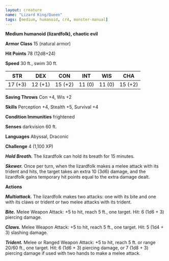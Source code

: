 ```yaml
---
layout: creature
name: "Lizard King/Queen"
tags: [medium, humanoid, cr4, monster-manual]
---
```


**Medium humanoid (lizardfolk), chaotic evil**

**Armor Class** 15 (natural armor)

**Hit Points** 78 (12d8+24)

**Speed** 30 ft., swim 30 ft.

|   STR   |   DEX   |   CON   |   INT   |   WIS   |   CHA   |
|:-----:|:-----:|:-----:|:-----:|:-----:|:-----:|
| 17 (+3) | 12 (+1) | 15 (+2) | 11 (0) | 11 (0) | 15 (+2) |

**Saving Throws** Con +4, Wis +2

**Skills** Perception +4, Stealth +5, Survival +4

**Condition Immunities** frightened

**Senses** darkvision 60 ft.

**Languages** Abyssal, Draconic

**Challenge** 4 (1,100 XP)

***Hold Breath.*** The lizardfolk can hold its breath for 15 minutes.

***Skewer.*** Once per turn, when the lizardfolk makes a melee attack with its trident and hits, the target takes an extra 10 (3d6) damage, and the lizardfolk gains temporary hit points equal to the extra damage dealt.

**Actions**

***Multiattack.*** The lizardfolk makes two attacks: one with its bite and one with its claws or trident or two melee attacks with its trident.

***Bite.*** Melee Weapon Attack: +5 to hit, reach 5 ft., one target. Hit: 6 (1d6 + 3) piercing damage.

***Claws.*** Melee Weapon Attack: +5 to hit, reach 5 ft., one target. Hit: 5 (1d4 + 3) slashing damage.

***Trident.*** Melee or Ranged Weapon Attack: +5 to hit, reach 5 ft. or range 20/60 ft., one target. Hit: 6 (1d6 + 3) piercing damage, or 7 (1d8 + 3) piercing damage if used with two hands to make a melee attack.

